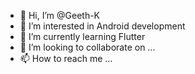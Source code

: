 - 👋 Hi, I’m @Geeth-K
- 👀 I’m interested in Android development
- 🌱 I’m currently learning Flutter
- 💞️ I’m looking to collaborate on ...
- 📫 How to reach me ...

<!---
Geeth-K/Geeth-K is a ✨ special ✨ repository because its `README.md` (this file) appears on your GitHub profile.
You can click the Preview link to take a look at your changes.
--->
